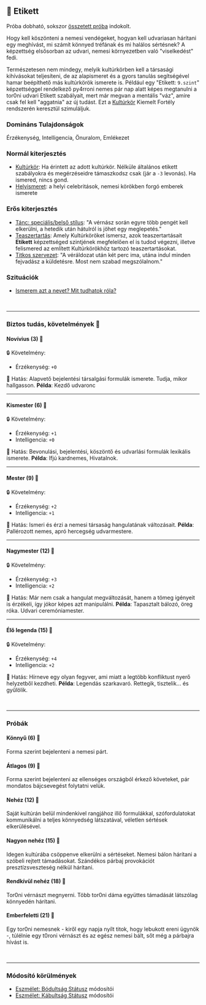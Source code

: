 ## 🔵 Etikett

Próba dobható, sokszor [összetett próba](../030_06_01_kepzettsegproba.md#összetett-képzettségpróba-másodlagos-próbadobások) indokolt.

Hogy kell köszönteni a nemesi vendégeket, hogyan kell udvariasan hárítani egy meghívást, mi számít könnyed tréfának és mi halálos sértésnek? A képzettség elsősorban az udvari, nemesi környezetben való "viselkedést" fedi.

Természetesen nem mindegy, melyik kultúrkörben kell a társasági kihívásokat teljesíteni, de az alapismeret és a gyors tanulás segítségével hamar beépíthető más kultúrkörök ismerete is. Például egy "Etikett: `9.szint`" képzettséggel rendelkező py4rroni nemes pár nap alatt képes megtanulni a tor0ni udvari Etikett szabályait, mert már megvan a mentális "váz", amire csak fel kell "aggatnia" az új tudást. Ezt a [Kultúrkör](../fortelyok.kiemelt/kulturkor.md) Kiemelt Fortély rendszerén keresztül szimuláljuk.

### Domináns Tulajdonságok

Érzékenység, Intelligencia, Önuralom, Emlékezet

### Normál kiterjesztés

- [Kultúrkör](../fortelyok.kiemelt/kulturkor.md): Ha érintett az adott kultúrkör. Nélküle általános etikett szabályokra és megérzéseidre támaszkodsz csak (jár a `-3` levonás). Ha ismered, nincs gond.
- [Helyismeret](../fortelyok.kiemelt/helyismeret.md): a helyi celebritások, nemesi körökben forgó emberek ismerete

### Erős kiterjesztés

- [Tánc: speciális/belső stílus](../fortelyok.szabad/tanc_belso_stilus.md): "A vérnász során egyre több pengét kell elkerülni, a hetedik után hátulról is jöhet egy meglepetés."
- [Teaszertartás](../fortelyok.szabad/teaszertartas.md): Amely Kultúrköröket ismersz, azok teaszertartásait **Etikett** képzettséged szintjének megfelelően el is tudod végezni, illetve felismered az említett Kultúrkörökhöz tartozó teaszertartásokat.
- [Titkos szervezet](../fortelyok.szabad/titkos_szervezet.md):  "A véráldozat után két perc ima, utána indul minden fejvadász a küldetésre. Most nem szabad megszólalnom."

### Szituációk

- [Ismerem azt a nevet? Mit tudhatok róla?](../szituaciok/ismerem_mit_tudhatok_rola.md)

<br />

---
### Biztos tudás, követelmények 📖

#### Novívius (3) 📖

🔒 Követelmény:
- Érzékenység: `+0`

🌟 Hatás: Alapvető bejelentési társalgási formulák ismerete. Tudja, mikor hallgasson. **Példa**: Kezdő udvaronc

---
#### Kismester (6) 📖

🔒 Követelmény:
- Érzékenység: `+1`
- Intelligencia: `+0`

🌟 Hatás: Bevonulási, bejelentési, köszöntő és udvarlási formulák lexikális ismerete. **Példa**: Ifjú kardnemes, Hivatalnok.

---
#### Mester (9) 📖

🔒 Követelmény:
- Érzékenység: `+2`
- Intelligencia: `+1`

🌟 Hatás: Ismeri és érzi a nemesi társaság hangulatának változásait. **Példa**: Pallérozott nemes, apró hercegség udvarmestere.

---
#### Nagymester (12) 📖

🔒 Követelmény:
- Érzékenység: `+3`
- Intelligencia: `+2`

🌟 Hatás: Már nem csak a hangulat megváltozását, hanem a tömeg igényeit is érzékeli, így  jókor képes azt manipulálni. **Példa**: Tapasztalt bálozó, öreg róka. Udvari ceremóniamester.

---
#### Élő legenda (15) 📖

🔒 Követelmény:
- Érzékenység: `+4`
- Intelligencia: `+2`

🌟 Hatás: Hírneve egy olyan fegyver, ami miatt a legtöbb konfliktust nyerő helyzetből kezdheti.  **Példa**: Legendás szarkavaró. Rettegik, tisztelik... és gyűlölik.

<br />

---
### Próbák

#### Könnyű (6) 🎲 

Forma szerint bejelenteni a nemesi párt.

#### Átlagos (9) 🎲 

Forma szerint bejelenteni az ellenséges országból érkező követeket, pár mondatos bájcsevegést folytatni velük.

#### Nehéz (12) 🎲 

Saját kultúrán belül mindenkivel rangjához illő formulákkal, szófordulatokat kommunikálni a teljes könnyedség látszatával, véletlen sértések elkerülésével.

#### Nagyon nehéz (15) 🎲 

Idegen kultúrába csöppenve elkerülni a sértéseket. Nemesi bálon hárítani a szóbeli rejtett  támadásokat. Szándékos párbaj provokációt presztízsveszteség nélkül hárítani.

#### Rendkívül nehéz (18) 🎲 

Tor0ni vérnászt megnyerni. Több tor0ni dáma együttes támadását látszólag könnyedén hárítani.

#### Emberfeletti (21) 🎲 

Egy tor0ni nemesnek - kiről egy napja nyílt titok, hogy lebukott ereni ügynök -, túlélnie egy t0roni vérnászt és az egész nemesi bált, sőt még a párbajra hívást is.

<br />

---
### Módosító körülmények

- [Eszmélet: Bódultság Státusz](../082_statuszok.md#%EF%B8%8F-eszm%C3%A9let-1-b%C3%B3dults%C3%A1g) módosítói
- [Eszmélet: Kábultság Státusz](../082_statuszok.md#%EF%B8%8F-eszm%C3%A9let-2-k%C3%A1bults%C3%A1g) módosítói
